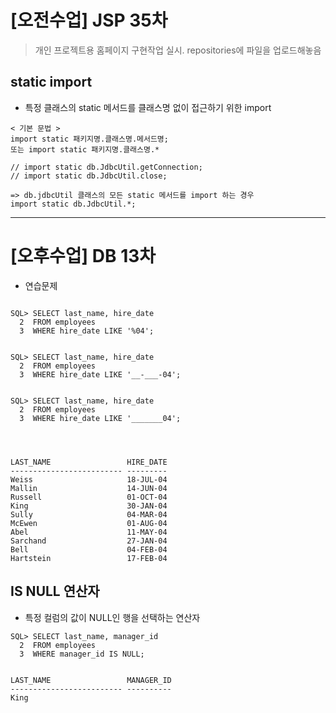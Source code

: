 # [오전수업] JSP 35차

> 개인 프로젝트용 홈페이지 구현작업 실시. repositories에 파일을 업로드해놓음

## static import
- 특정 클래스의 static 메서드를 클래스명 없이 접근하기 위한 import

```
< 기본 문법 > 
import static 패키지명.클래스명.메서드명; 
또는 import static 패키지명.클래스명.*

// import static db.JdbcUtil.getConnection;
// import static db.JdbcUtil.close;

=> db.jdbcUtil 클래스의 모든 static 메서드를 import 하는 경우
import static db.JdbcUtil.*;
```

---

# [오후수업] DB 13차


- 연습문제
```

SQL> SELECT last_name, hire_date
  2  FROM employees
  3  WHERE hire_date LIKE '%04';


SQL> SELECT last_name, hire_date
  2  FROM employees
  3  WHERE hire_date LIKE '__-___-04';


SQL> SELECT last_name, hire_date
  2  FROM employees
  3  WHERE hire_date LIKE '_______04';




LAST_NAME                 HIRE_DATE
------------------------- ---------
Weiss                     18-JUL-04
Mallin                    14-JUN-04
Russell                   01-OCT-04
King                      30-JAN-04
Sully                     04-MAR-04
McEwen                    01-AUG-04
Abel                      11-MAY-04
Sarchand                  27-JAN-04
Bell                      04-FEB-04
Hartstein                 17-FEB-04
```

## IS NULL 연산자
- 특정 컬럼의 값이 NULL인 행을 선택하는 연산자
```
SQL> SELECT last_name, manager_id
  2  FROM employees
  3  WHERE manager_id IS NULL;


LAST_NAME                 MANAGER_ID
------------------------- ----------
King
```

